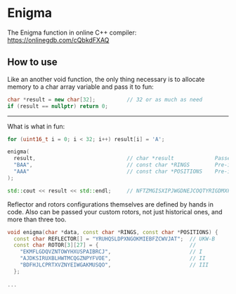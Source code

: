 # Enigma

The Enigma function in online C++ compiler: https://onlinegdb.com/cQbkdFXAQ

## How to use

Like an another void function, the only thing necessary is to allocate memory to a char array variable and pass it to fun:

```cpp
char *result = new char[32];          // 32 or as much as need
if (result == nullptr) return 0;
```
----
What is what in fun:

```cpp
for (uint16_t i = 0; i < 32; i++) result[i] = 'A';

enigma(
  result,                             // char *result             Passed data that will mutated to encoded/decoded
  "BAA",                              // const char *RINGS        Pre-installation rings of rotors
  "AAA"                               // const char *POSITIONS    Pre-installation positions of rotors
);

std::cout << result << std::endl;     // NFTZMGISXIPJWGDNEJCOQTYRIGDMXFIE
```
Reflector and rotors configurations themselves are defined by hands in code. Also can be passed your custom rotors, not just historical ones, and more than three too.

```cpp
void enigma(char *data, const char *RINGS, const char *POSITIONS) {
  const char REFLECTOR[] = "YRUHQSLDPXNGOKMIEBFZCWVJAT";  // UKW-B
  const char ROTOR[3][27] = {                             //
    "EKMFLGDQVZNTOWYHXUSPAIBRCJ",                         // I
    "AJDKSIRUXBLHWTMCQGZNPYFVOE",                         // II
    "BDFHJLCPRTXVZNYEIWGAKMUSQO",                         // III
  };
  
...
```
